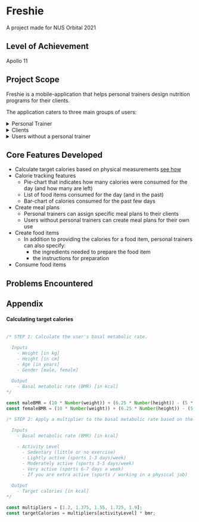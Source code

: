 # Freshie
A project made for NUS Orbital 2021

## Level of Achievement
Apollo 11

## Project Scope
Freshie is a mobile-application that helps personal trainers design nutrition programs for their clients.

The application caters to three main groups of users: 

<details>
  <summary>Personal Trainer</summary>
### Signing up
  After a personal trainer creates an account, he will be assigned a code that he can give to his clients to sign up with the application.
  
### Home
  Upon signing in, three main sections will be shown:
  
##### Clients
  In this section, a personal trainer can access the relevant information for his clients, including:
  - Meal plans assigned to the client
  - Physical measurements (height, weight, etc)
  - Target calories for the client
  
##### Meal Plans
  In this section, a personal trainer can create a meal plan, assign it to a specific client, and make the necessary changes to it as needed.
  
  A meal plan contains the following:
  - The total calories for the food items contained in it
  - The food items
  
  To add variety to his client's nutrition plan and ensure better adherence, the application allows personal trainers to create multiple meal plans for the same client.
  
##### Food Items
  In this section, a personal trainer can create a food item. In addition to specifying how many calories it provides, he can also provide his client with information on:
  - the ingredients needed to prepare it
  - the steps to follow to prepare it
</details>


<details>
  <summary>Clients</summary>

  During sign-up, a client can provide his personal trainer's referral code to associate their accounts.

  After signing in, a client will be sent to the Home page, with 3 main components:
    - A pie-chart showing how many calories were consumed (and how many are left)
    - A section with a history of food items consumed for the day (and the past)
    - A bar-chart showing the total-calories consumed for each day of the current week

  At meal times, a client can decide what to eat by navigating to three main sections:
    - [Meal Plans](#meal-plans)
    - [Custom Food Items](#custom-food-items)
    - [Favorites](#favorites)

#### Meal Plans
  In this section, a client can view the customized meal plans made for him by his personal-trainer. 

  Information on how to and what is needed to prepare the food items can also be accessed here.

#### Custom Food Items
  Although it is an ideal outcome, it would be unrealistic to expect a client to follow the prescribed meal-plan all the time. 

  Hence, the application also allows clients to create their own food items.

#### Favorites
  This section holds the food items that a client has marked as a personal favorite.
</details>

<details>
  <summary>Users without a personal trainer</summary>
  By and large, users without a personal trainer will be able to use the application much like a client of a personal trainer would, with the exception that they have to create their own meal plans instead.
</details>

## Core Features Developed
  - Calculate target calories based on physical measurements [see how](#calculating-target-calories)
  - Calorie tracking features
      - Pie-chart that indicates how many calories were consumed for the day (and how many are left)
      - List of food items consumed for the day (and in the past)
      - Bar-chart of calories consumed for the past few days
  - Create meal plans
      - Personal trainers can assign specific meal plans to their clients
      - Users without personal trainers can create meal plans for their own use
  - Create food items
     - In addition to providing the calories for a food item, personal trainers can also specify:
         - the ingredients needed to prepare the food item
         - the instructions for preparation
  - Consume food items

## Problems Encountered


## Appendix

#### Calculating target calories
``` Javascript

/* STEP 1: Calculate the user's basal metabolic rate.

  Inputs
    - Weight [in kg]
    - Height [in cm]
    - Age [in years]
    - Gender [male, female]
  
  Output
    - Basal metabolic rate (BMR) [in kcal]
*/

const maleBMR = (10 * Number(weight)) + (6.25 * Number(height)) - (5 * Number(age)) + 5;
const femaleBMR = (10 * Number(weight)) + (6.25 * Number(height)) - (5 * Number(age)) - 161;

/* STEP 2: Apply a multiplier to the basal metabolic rate based on the user's activity level.

  Inputs
    - Basal metabolic rate (BMR) [in kcal]
    
    - Activity Level
      - Sedentary (little or no exercise)
      - Lightly active (sports 1-3 days/week)
      - Moderately active (sports 3-5 days/week)
      - Very active (sports 6-7 days a week)
      - If you are extra active (sports / working in a physical job)
  
  Output
    - Target calories [in kcal]
*/

const multipliers = [1.2, 1.375, 1.55, 1.725, 1.9];
const targetCalories = multipliers[activityLevel] * bmr;

```
